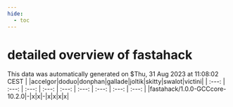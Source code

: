 ```yaml
---
hide:
  - toc
---
```


detailed overview of fastahack
==============================


This data was automatically generated on $Thu, 31 Aug 2023 at 11:08:02 CEST
| |accelgor|doduo|donphan|gallade|joltik|skitty|swalot|victini|
| :---: | :---: | :---: | :---: | :---: | :---: | :---: | :---: | :---: |
|fastahack/1.0.0-GCCcore-10.2.0|-|x|x|-|x|x|x|x|
